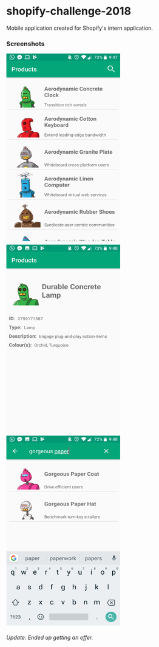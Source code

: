 # shopify-challenge-2018
Mobile application created for Shopify's intern application. 

### Screenshots
<img src="https://github.com/rkabani19/shopify-challenge-2018/blob/master/images/scrollable-products-image.jpg" alt="Homescreen" style="width: 300px;" height="500"/>          <img src="https://github.com/rkabani19/shopify-challenge-2018/blob/master/images/new-view-image.jpg" alt="onTouch" style="width: 300px;" height="500"/>          <img src="https://github.com/rkabani19/shopify-challenge-2018/blob/master/images/search-image.jpg" alt="Search" style="width: 300px;" height="500"/>

###### Update: Ended up getting an offer.

